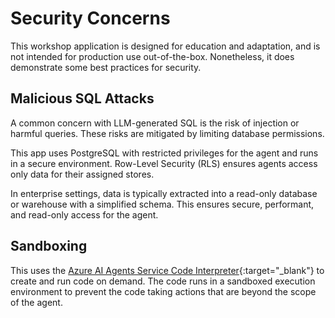 # Security Concerns

This workshop application is designed for education and adaptation, and is not intended for production use out-of-the-box. Nonetheless, it does demonstrate some best practices for security.

## Malicious SQL Attacks

A common concern with LLM-generated SQL is the risk of injection or harmful queries. These risks are mitigated by limiting database permissions.

This app uses PostgreSQL with restricted privileges for the agent and runs in a secure environment. Row-Level Security (RLS) ensures agents access only data for their assigned stores.

In enterprise settings, data is typically extracted into a read-only database or warehouse with a simplified schema. This ensures secure, performant, and read-only access for the agent.

## Sandboxing

This uses the [Azure AI Agents Service Code Interpreter](https://learn.microsoft.com/azure/ai-services/agents/how-to/tools/code-interpreter?view=azure-python-preview&tabs=python&pivots=overview){:target="_blank"} to create and run code on demand. The code runs in a sandboxed execution environment to prevent the code taking actions that are beyond the scope of the agent.
